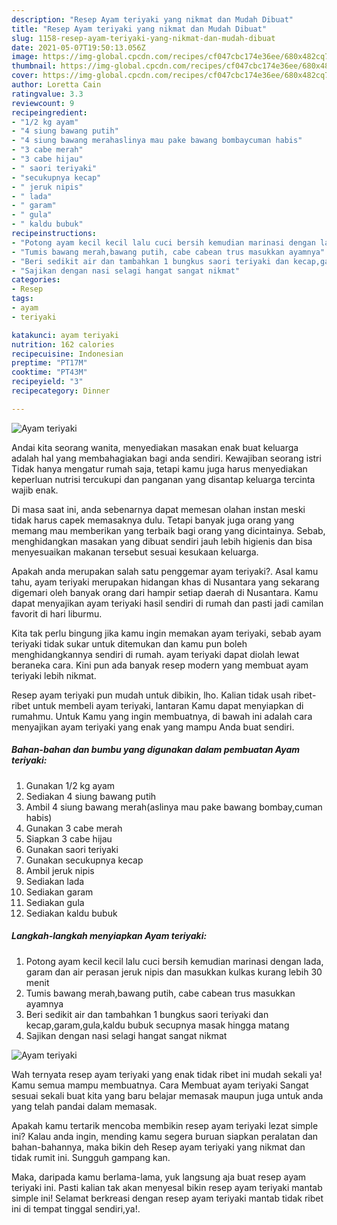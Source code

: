 ```yaml
---
description: "Resep Ayam teriyaki yang nikmat dan Mudah Dibuat"
title: "Resep Ayam teriyaki yang nikmat dan Mudah Dibuat"
slug: 1158-resep-ayam-teriyaki-yang-nikmat-dan-mudah-dibuat
date: 2021-05-07T19:50:13.056Z
image: https://img-global.cpcdn.com/recipes/cf047cbc174e36ee/680x482cq70/ayam-teriyaki-foto-resep-utama.jpg
thumbnail: https://img-global.cpcdn.com/recipes/cf047cbc174e36ee/680x482cq70/ayam-teriyaki-foto-resep-utama.jpg
cover: https://img-global.cpcdn.com/recipes/cf047cbc174e36ee/680x482cq70/ayam-teriyaki-foto-resep-utama.jpg
author: Loretta Cain
ratingvalue: 3.3
reviewcount: 9
recipeingredient:
- "1/2 kg ayam"
- "4 siung bawang putih"
- "4 siung bawang merahaslinya mau pake bawang bombaycuman habis"
- "3 cabe merah"
- "3 cabe hijau"
- " saori teriyaki"
- "secukupnya kecap"
- " jeruk nipis"
- " lada"
- " garam"
- " gula"
- " kaldu bubuk"
recipeinstructions:
- "Potong ayam kecil kecil lalu cuci bersih kemudian marinasi dengan lada, garam dan air perasan jeruk nipis dan masukkan kulkas kurang lebih 30 menit"
- "Tumis bawang merah,bawang putih, cabe cabean trus masukkan ayamnya"
- "Beri sedikit air dan tambahkan 1 bungkus saori teriyaki dan kecap,garam,gula,kaldu bubuk secupnya masak hingga matang"
- "Sajikan dengan nasi selagi hangat sangat nikmat"
categories:
- Resep
tags:
- ayam
- teriyaki

katakunci: ayam teriyaki 
nutrition: 162 calories
recipecuisine: Indonesian
preptime: "PT17M"
cooktime: "PT43M"
recipeyield: "3"
recipecategory: Dinner

---
```



![Ayam teriyaki](https://img-global.cpcdn.com/recipes/cf047cbc174e36ee/680x482cq70/ayam-teriyaki-foto-resep-utama.jpg)

Andai kita seorang wanita, menyediakan masakan enak buat keluarga adalah hal yang membahagiakan bagi anda sendiri. Kewajiban seorang istri Tidak hanya mengatur rumah saja, tetapi kamu juga harus menyediakan keperluan nutrisi tercukupi dan panganan yang disantap keluarga tercinta wajib enak.

Di masa  saat ini, anda sebenarnya dapat memesan olahan instan meski tidak harus capek memasaknya dulu. Tetapi banyak juga orang yang memang mau memberikan yang terbaik bagi orang yang dicintainya. Sebab, menghidangkan masakan yang dibuat sendiri jauh lebih higienis dan bisa menyesuaikan makanan tersebut sesuai kesukaan keluarga. 



Apakah anda merupakan salah satu penggemar ayam teriyaki?. Asal kamu tahu, ayam teriyaki merupakan hidangan khas di Nusantara yang sekarang digemari oleh banyak orang dari hampir setiap daerah di Nusantara. Kamu dapat menyajikan ayam teriyaki hasil sendiri di rumah dan pasti jadi camilan favorit di hari liburmu.

Kita tak perlu bingung jika kamu ingin memakan ayam teriyaki, sebab ayam teriyaki tidak sukar untuk ditemukan dan kamu pun boleh menghidangkannya sendiri di rumah. ayam teriyaki dapat diolah lewat beraneka cara. Kini pun ada banyak resep modern yang membuat ayam teriyaki lebih nikmat.

Resep ayam teriyaki pun mudah untuk dibikin, lho. Kalian tidak usah ribet-ribet untuk membeli ayam teriyaki, lantaran Kamu dapat menyiapkan di rumahmu. Untuk Kamu yang ingin membuatnya, di bawah ini adalah cara menyajikan ayam teriyaki yang enak yang mampu Anda buat sendiri.

<!--inarticleads1-->

##### Bahan-bahan dan bumbu yang digunakan dalam pembuatan Ayam teriyaki:

1. Gunakan 1/2 kg ayam
1. Sediakan 4 siung bawang putih
1. Ambil 4 siung bawang merah(aslinya mau pake bawang bombay,cuman habis)
1. Gunakan 3 cabe merah
1. Siapkan 3 cabe hijau
1. Gunakan  saori teriyaki
1. Gunakan secukupnya kecap
1. Ambil  jeruk nipis
1. Sediakan  lada
1. Sediakan  garam
1. Sediakan  gula
1. Sediakan  kaldu bubuk




<!--inarticleads2-->

##### Langkah-langkah menyiapkan Ayam teriyaki:

1. Potong ayam kecil kecil lalu cuci bersih kemudian marinasi dengan lada, garam dan air perasan jeruk nipis dan masukkan kulkas kurang lebih 30 menit
1. Tumis bawang merah,bawang putih, cabe cabean trus masukkan ayamnya
1. Beri sedikit air dan tambahkan 1 bungkus saori teriyaki dan kecap,garam,gula,kaldu bubuk secupnya masak hingga matang
1. Sajikan dengan nasi selagi hangat sangat nikmat
<img src="https://img-global.cpcdn.com/steps/61a737a922bb7821/160x128cq70/ayam-teriyaki-langkah-memasak-4-foto.jpg" alt="Ayam teriyaki">



Wah ternyata resep ayam teriyaki yang enak tidak ribet ini mudah sekali ya! Kamu semua mampu membuatnya. Cara Membuat ayam teriyaki Sangat sesuai sekali buat kita yang baru belajar memasak maupun juga untuk anda yang telah pandai dalam memasak.

Apakah kamu tertarik mencoba membikin resep ayam teriyaki lezat simple ini? Kalau anda ingin, mending kamu segera buruan siapkan peralatan dan bahan-bahannya, maka bikin deh Resep ayam teriyaki yang nikmat dan tidak rumit ini. Sungguh gampang kan. 

Maka, daripada kamu berlama-lama, yuk langsung aja buat resep ayam teriyaki ini. Pasti kalian tak akan menyesal bikin resep ayam teriyaki mantab simple ini! Selamat berkreasi dengan resep ayam teriyaki mantab tidak ribet ini di tempat tinggal sendiri,ya!.

